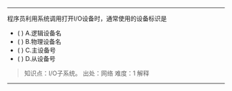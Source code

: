 ---
程序员利用系统调用打开I/O设备时，通常使用的设备标识是
- ( ) A.逻辑设备名 
- ( ) B.物理设备名 
- ( ) C.主设备号 
- ( ) D.从设备号

> 知识点：I/O子系统。
> 出处：网络
> 难度：1
> 解释

---